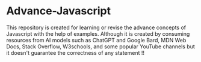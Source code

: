 # Advance-Javascript
This repository is created for learning or revise the advance concepts of Javascript with the help of examples. Although it is created by consuming resources from AI models such as ChatGPT and Google Bard, MDN Web Docs, Stack Overflow, W3schools, and some popular YouTube channels but it doesn't guarantee the correctness of any statement !!
